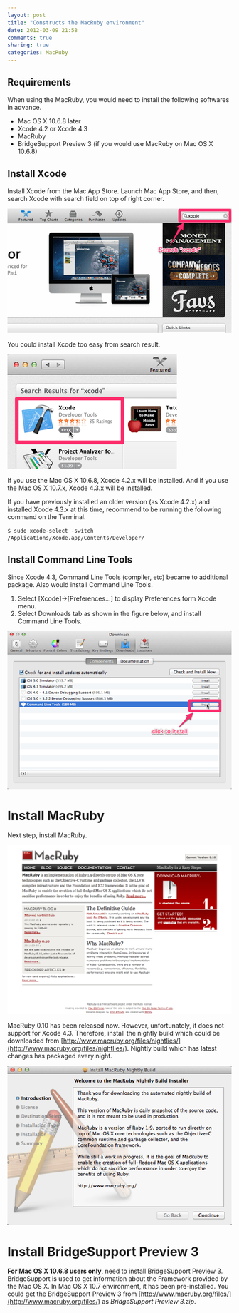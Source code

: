```yaml
---
layout: post
title: "Constructs the MacRuby environment"
date: 2012-03-09 21:58
comments: true
sharing: true
categories: MacRuby
---
```


## Requirements

When using the MacRuby, you would need to install the following softwares in advance.

- Mac OS X 10.6.8 later
- Xcode 4.2 or Xcode 4.3
- MacRuby
- BridgeSupport Preview 3 (if you would use MacRuby on Mac OS X 10.6.8)

## Install Xcode
Install Xcode from the Mac App Store. Launch Mac App Store, and then, search Xcode with search field on top of right corner.

![image](/images/en/intro-install/search_xcode.png)

You could install Xcode too easy from search result.

![image](/images/en/intro-install/xcode.png)

If you use the Mac OS X 10.6.8, Xcode 4.2.x will be installed. And if you use the Mac OS X 10.7.x, Xcode 4.3.x will be installed.

<div class="note">
If you have previously installed an older version (as Xcode 4.2.x) and installed Xcode 4.3.x at this time,
recommend to be running the following command on the Terminal.

```
$ sudo xcode-select -switch /Applications/Xcode.app/Contents/Developer/
```
</div>


## Install Command Line Tools
Since Xcode 4.3, Command Line Tools (compiler, etc) became to additional package. Also would install Command Line Tools.

1. Select [Xcode]->[Preferences…] to display Preferences form Xcode menu.
2. Select Downloads tab as shown in the figure below, and install Command Line Tools.

![image](/images/en/intro-install/command_line_tools.png)


# Install MacRuby
Next step, install MacRuby.

![image](/images/en/intro-install/macruby_org.png)

MacRuby 0.10 has been released now. However, unfortunately, it does not support for Xcode 4.3. Therefore, install the nightly build which could be downloaded from [http://www.macruby.org/files/nightlies/](http://www.macruby.org/files/nightlies/). Nightly build which has latest changes has packaged every night.

![image](/images/en/intro-install/nightly_build.png)


# Install BridgeSupport Preview 3
**For Mac OS X 10.6.8 users only**, need to install BridgeSupport Preview 3. BridgeSupport is used to get information about the Framework provided by the Mac OS X. In Mac OS X 10.7 environment, it has been pre-installed. You could get the BridgeSupport Preview 3 from [http://www.macruby.org/files/](http://www.macruby.org/files/) as *BridgeSupport Preview 3.zip*.
